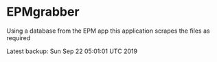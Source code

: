 # EPMgrabber
Using a database from the EPM app this application scrapes the files as required


Latest backup: Sun Sep 22 05:01:01 UTC 2019
